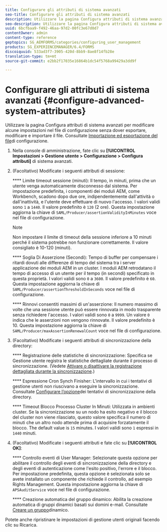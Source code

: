 ```yaml
---
title: Configurare gli attributi di sistema avanzati
seo-title: Configurare gli attributi di sistema avanzati
description: Utilizzare la pagina Configura attributi di sistema avanzati per modificare alcune impostazioni nel file di configurazione senza dover esportare, modificare e importare il file.
seo-description: Utilizzare la pagina Configura attributi di sistema avanzati per modificare alcune impostazioni nel file di configurazione senza dover esportare, modificare e importare il file.
uuid: 6bcfbaa9-f492-46aa-97d2-00fc3e67d0d7
contentOwner: admin
content-type: reference
geptopics: SG_AEMFORMS/categories/configuring_user_management
products: SG_EXPERIENCEMANAGER/6.4/FORMS
discoiquuid: 533ad3f7-3905-420d-8bb9-8ae8f14fb28e
translation-type: tm+mt
source-git-commit: e2bb2f17035e16864b1dc54f5768a99429a3dd9f

---
```



# Configurare gli attributi di sistema avanzati {#configure-advanced-system-attributes}

Utilizzare la pagina Configura attributi di sistema avanzati per modificare alcune impostazioni nel file di configurazione senza dover esportare, modificare e importare il file. Consultate [Importazione ed esportazione del file](/help/forms/using/admin-help/importing-exporting-configuration-file.md#importing-and-exporting-the-configuration-file)di configurazione.

1. Nella console di amministrazione, fate clic su **[!UICONTROL Impostazioni > Gestione utente > Configurazione > Configura attributi]** di sistema avanzati.
1. (Facoltativo) Modificate i seguenti attributi di sessione:

   **** Limite timeout sessione (minuti): Il tempo, in minuti, prima che un utente venga automaticamente disconnesso dal sistema. Per impostazione predefinita, i componenti dei moduli AEM, come Workbench, scadono dopo due ore, indipendentemente dall&#39;attività o dall&#39;inattività, e l&#39;utente deve effettuare di nuovo l&#39;accesso. I valori validi sono `1` a `1440`. Il valore predefinito è `120` (2 ore). Questa impostazione aggiorna la chiave di `SAML/Producer/assertionValidityInMinutes` voce nel file di configurazione.

   >[!NOTE]
   >
   >Non impostare il limite di timeout della sessione inferiore a 10 minuti perché il sistema potrebbe non funzionare correttamente. Il valore consigliato è 10-120 (minuti).

   **** Soglia Di Asserzione (Secondi): Tempo di buffer per compensare i ritardi dovuti alle differenze di tempo del sistema tra i server applicazione dei moduli AEM in un cluster. I moduli AEM retrodatano il tempo di accesso di un utente per il tempo (in secondi) specificato in questa proprietà. I valori validi sono `0` a `3600`. Il valore predefinito è `60`. Questa impostazione aggiorna la chiave di `SAML/Producer/assertionThresholdInSeconds` voce nel file di configurazione.

   **** Rinnovi consentiti massimi di un&#39;asserzione: Il numero massimo di volte che una sessione utente può essere rinnovata in modo trasparente senza richiedere l&#39;accesso. I valori validi sono `0` a `9999`. Un valore `0` indica che le asserzioni non vengono rinnovate. Il valore predefinito è 10. Questa impostazione aggiorna la chiave di `SAML/Producer/maxAssertionRenewalCount` voce nel file di configurazione.

1. (Facoltativo) Modificate i seguenti attributi di sincronizzazione della directory:

   **** Registrazione delle statistiche di sincronizzazione: Specifica se Gestione utente registra le statistiche dettagliate durante il processo di sincronizzazione. (Vedete [Attivare o disattivare la registrazione dettagliata durante la sincronizzazione](/help/forms/using/admin-help/synchronizing-directories.md#enable-or-disable-detailed-logging-during-synchronization).)

   **** Espressione Cron Synch Finisher: L&#39;intervallo in cui i tentativi di gestione utenti non riuscivano a eseguire la sincronizzazione. Consultate [Configurare l’opzione](/help/forms/using/admin-help/synchronizing-directories.md#configure-the-directory-synchronization-retry-option)dei tentativi di sincronizzazione della directory.

   **** Timeout Blocco Processo Cluster In Minuti: Utilizzata in ambienti cluster. Se la sincronizzazione su un nodo ha esito negativo e il blocco del cluster non viene rilasciato, questo valore specifica il numero di minuti che un altro nodo attende prima di acquisire forzatamente il blocco. The default value is `15` minutes. I valori validi sono `1` espressi in `1440` minuti.

1. (Facoltativo) Modificate i seguenti attributi e fate clic su **[!UICONTROL OK]**:

   **** Controllo eventi di User Manager: Selezionate questa opzione per abilitare il controllo degli eventi di sincronizzazione della directory e degli eventi di autenticazione come l&#39;esito positivo, l&#39;errore e il blocco. Per impostazione predefinita, questa opzione è selezionata solo se avete installato un componente che richiede il controllo, ad esempio Rights Management. Questa impostazione aggiorna la chiave di `APSAuditService` voce nel file di configurazione.

   **** Creazione automatica del gruppo dinamico: Abilita la creazione automatica di gruppi dinamici basati sui domini e-mail. Consultate [Creare un gruppo](/help/forms/using/admin-help/creating-configuring-groups.md#create-a-dynamic-group)dinamico.

Potete anche ripristinare le impostazioni di gestione utenti originali facendo clic su Ricarica.
